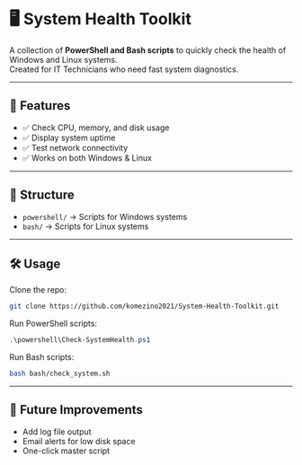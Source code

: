 # 🖥️ System Health Toolkit

A collection of **PowerShell and Bash scripts** to quickly check the health of Windows and Linux systems.  
Created for IT Technicians who need fast system diagnostics.

---

## 🚀 Features
- ✅ Check CPU, memory, and disk usage
- ✅ Display system uptime
- ✅ Test network connectivity
- ✅ Works on both Windows & Linux

---

## 📂 Structure
- `powershell/` → Scripts for Windows systems
- `bash/` → Scripts for Linux systems

---

## 🛠️ Usage
Clone the repo:
```bash
git clone https://github.com/komezino2021/System-Health-Toolkit.git
```

Run PowerShell scripts:
```powershell
.\powershell\Check-SystemHealth.ps1
```

Run Bash scripts:
```bash
bash bash/check_system.sh
```

---

## 📌 Future Improvements
- Add log file output
- Email alerts for low disk space
- One-click master script
